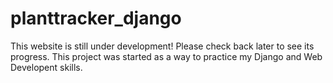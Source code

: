 # planttracker_django
This website is still under development! Please check back later to see its progress.
This project was started as a way to practice my Django and Web Developent skills.

